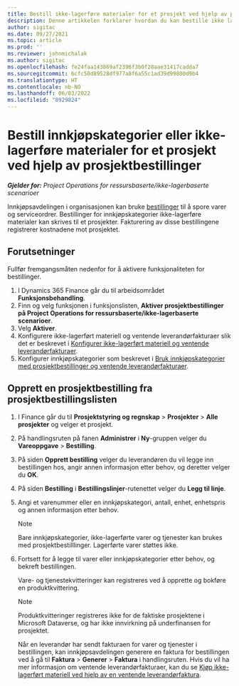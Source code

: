 ```yaml
---
title: Bestill ikke-lagerføre materialer for et prosjekt ved hjelp av prosjektbestillinger
description: Denne artikkelen forklarer hvordan du kan bestille ikke lagerførte materialer for et prosjekt ved hjelp av prosjektbestillinger.
author: sigitac
ms.date: 09/27/2021
ms.topic: article
ms.prod: ''
ms.reviewer: johnmichalak
ms.author: sigitac
ms.openlocfilehash: fe24faa143869af2396f3b0f28aae31417cadda7
ms.sourcegitcommit: 6cfc50d89528df977a8f6a55c1ad39d99800d9b4
ms.translationtype: HT
ms.contentlocale: nb-NO
ms.lasthandoff: 06/03/2022
ms.locfileid: "8929824"
---
```

# <a name="order-procurement-categories-or-non-stocked-materials-for-a-project-using-project-purchase-orders"></a>Bestill innkjøpskategorier eller ikke-lagerføre materialer for et prosjekt ved hjelp av prosjektbestillinger

_**Gjelder for:** Project Operations for ressursbaserte/ikke-lagerbaserte scenarioer_

Innkjøpsavdelingen i organisasjonen kan bruke [bestillinger](/dynamics365/supply-chain/procurement/purchase-order-overview) til å spore varer og serviceordrer. Bestillinger for innkjøpskategorier ikke-lagerføre materialer kan skrives til et prosjekter. Fakturering av disse bestillingene registrerer kostnadene mot prosjektet.

## <a name="prerequisites"></a>Forutsetninger
Fullfør fremgangsmåten nedenfor for å aktivere funksjonaliteten for bestillinger.

1. I Dynamics 365 Finance går du til arbeidsområdet **Funksjonsbehandling**.
2. Finn og velg funksjonen i funksjonslisten, **Aktiver prosjektbestillinger på Project Operations for ressursbaserte/ikke-lagerbaserte scenarioer**.
3. Velg **Aktiver**.
4. Konfigurere ikke-lagerført materiell og ventende leverandørfakturaer slik det er beskrevet i [Konfigurer ikke-lagerført materiell og ventende leverandørfakturaer](configure-materials-nonstocked.md).
5. Konfigurer innkjøpskategorier som beskrevet i [Bruk innkjøpskategorier med prosjektbestillinger og ventende leverandørfakturaer](configure-procurement-categories.md).

## <a name="create-a-project-purchase-order-from-the-project-purchase-order-list"></a>Opprett en prosjektbestilling fra prosjektbestillingslisten

1. I Finance går du til **Prosjektstyring og regnskap** > **Prosjekter** > **Alle prosjekter** og velger et prosjekt.
2. På handlingsruten på fanen **Administrer** i **Ny**-gruppen velger du **Vareoppgave** > **Bestilling**.
3. På siden **Opprett bestilling** velger du leverandøren du vil legge inn bestillingen hos, angir annen informasjon etter behov, og deretter velger du **OK**.
4. På siden **Bestilling** i **Bestillingslinjer**-rutenettet velger du **Legg til linje**.
5. Angi et varenummer eller en innkjøpskategori, antall, enhet, enhetspris og annen informasjon etter behov.

    > [!NOTE]
    > Bare innkjøpskategorier, ikke-lagerførte varer og tjenester kan brukes med prosjektbestilllinger. Lagerførte varer støttes ikke.

6. Fortsett for å legge til varer eller innkjøpskategorier etter behov, og bekreft bestillingen.

    Vare- og tjenestekvitteringer kan registreres ved å opprette og bokføre en produktkvittering.

    > [!NOTE]
    > Produktkvitteringer registreres ikke for de faktiske prosjektene i Microsoft Dataverse, og har ikke innvirkning på underfinansen for prosjektet.

    Når en leverandør har sendt fakturaen for varer og tjenester i bestillingen, kan innkjøpsavdelingen generere en faktura for bestillingen ved å gå til **Faktura** > **Generer** > **Faktura** i handlingsruten. Hvis du vil ha mer informasjon om ventende leverandørfakturaer, kan du se [Kjøp ikke-lagerført materiell ved hjelp av en ventende leverandørfaktura](pending-vendor-invoices.md).
